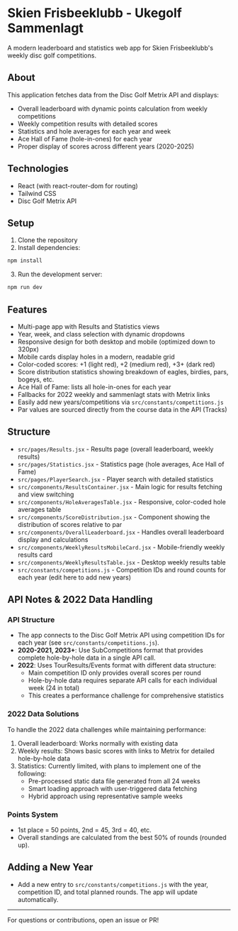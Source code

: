 # Skien Frisbeeklubb - Ukegolf Sammenlagt

A modern leaderboard and statistics web app for Skien Frisbeeklubb's weekly disc golf competitions.

## About

This application fetches data from the Disc Golf Metrix API and displays:

- Overall leaderboard with dynamic points calculation from weekly competitions
- Weekly competition results with detailed scores
- Statistics and hole averages for each year and week
- Ace Hall of Fame (hole-in-ones) for each year
- Proper display of scores across different years (2020-2025)

## Technologies

- React (with react-router-dom for routing)
- Tailwind CSS
- Disc Golf Metrix API

## Setup

1. Clone the repository
2. Install dependencies:

```sh
npm install
```

3. Run the development server:

```sh
npm run dev
```

## Features

- Multi-page app with Results and Statistics views
- Year, week, and class selection with dynamic dropdowns
- Responsive design for both desktop and mobile (optimized down to 320px)
- Mobile cards display holes in a modern, readable grid
- Color-coded scores: +1 (light red), +2 (medium red), +3+ (dark red)
- Score distribution statistics showing breakdown of eagles, birdies, pars, bogeys, etc.
- Ace Hall of Fame: lists all hole-in-ones for each year
- Fallbacks for 2022 weekly and sammenlagt stats with Metrix links
- Easily add new years/competitions via `src/constants/competitions.js`
- Par values are sourced directly from the course data in the API (Tracks)

## Structure

- `src/pages/Results.jsx` - Results page (overall leaderboard, weekly results)
- `src/pages/Statistics.jsx` - Statistics page (hole averages, Ace Hall of Fame)
- `src/pages/PlayerSearch.jsx` - Player search with detailed statistics
- `src/components/ResultsContainer.jsx` - Main logic for results fetching and view switching
- `src/components/HoleAveragesTable.jsx` - Responsive, color-coded hole averages table
- `src/components/ScoreDistribution.jsx` - Component showing the distribution of scores relative to par
- `src/components/OverallLeaderboard.jsx` - Handles overall leaderboard display and calculations
- `src/components/WeeklyResultsMobileCard.jsx` - Mobile-friendly weekly results card
- `src/components/WeeklyResultsTable.jsx` - Desktop weekly results table
- `src/constants/competitions.js` - Competition IDs and round counts for each year (edit here to add new years)

## API Notes & 2022 Data Handling

### API Structure

- The app connects to the Disc Golf Metrix API using competition IDs for each year (see `src/constants/competitions.js`).
- **2020-2021, 2023+**: Use SubCompetitions format that provides complete hole-by-hole data in a single API call.
- **2022**: Uses TourResults/Events format with different data structure:
  - Main competition ID only provides overall scores per round
  - Hole-by-hole data requires separate API calls for each individual week (24 in total)
  - This creates a performance challenge for comprehensive statistics

### 2022 Data Solutions

To handle the 2022 data challenges while maintaining performance:

1. Overall leaderboard: Works normally with existing data
2. Weekly results: Shows basic scores with links to Metrix for detailed hole-by-hole data
3. Statistics: Currently limited, with plans to implement one of the following:
   - Pre-processed static data file generated from all 24 weeks
   - Smart loading approach with user-triggered data fetching
   - Hybrid approach using representative sample weeks

### Points System

- 1st place = 50 points, 2nd = 45, 3rd = 40, etc.
- Overall standings are calculated from the best 50% of rounds (rounded up).

## Adding a New Year

- Add a new entry to `src/constants/competitions.js` with the year, competition ID, and total planned rounds. The app will update automatically.

---

For questions or contributions, open an issue or PR!
